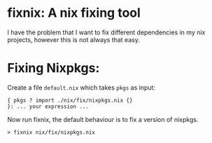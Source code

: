 # fixnix: A nix fixing tool

I have the problem that I want to fix different dependencies in my
nix projects, however this is not always that easy.

# Fixing Nixpkgs:

Create a file `default.nix` which takes `pkgs` as input:

```
{ pkgs ? import ./nix/fix/nixpkgs.nix {}
}: ... your expression ...
```

Now run fixnix, the default behaviour is to fix a version of nixpkgs.

```
> fixnix nix/fix/nixpkgs.nix
```
